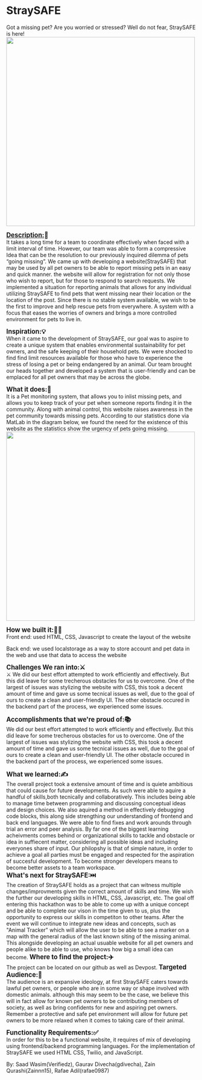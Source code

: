 <h1>StraySAFE</h1>
Got a missing pet? Are you worried or stressed? Well do not fear, StraySAFE is here!
<br/>
<img src=https://cdn.discordapp.com/attachments/1002230330662584430/1005150625446772946/unknown.png width="500">

<strong><big><u>Description:</u>📝</big></strong><br/>
It takes a long time for a team to coordinate effectively when faced with a limit interval of time. However, our team was able to form a compressive Idea that can be the resolution to our previously inquired dilemma of pets “going missing”. We came up with developing a website(StraySAFE) that may be used by all pet owners to be able to report missing pets in an easy and quick manner. the website will allow for registration for not only those who wish to report, but for those to respond to search requests. We implemented a situation for reporting animals that allows for any individual utilizing StraySAFE to find pets that went missing near their location or the location of the post. Since there is no stable system available, we wish to be the first to improve and help rescue pets from everywhere. A system with a focus that eases the worries of owners and brings a more controlled environment for pets to live in.

<strong><big>Inspiration:💡</big></strong><br/>
When it came to the development of StraySAFE, our goal was to aspire to create a unique system that enables environmental sustainability for pet owners, and the safe keeping of their household pets. We were shocked to find find limit resources available for those who have to experience the stress of losing a pet or being endangered by an animal. Our team brought our heads together and developed a system that is user-friendly and can be emplaced for all pet owners that may be across the globe. 

<strong><big>What it does:🤔</big></strong><br/>
It is a Pet monitoring system, that allows you to inlist missing pets, and allows you to keep track of your pet when someone reports findng it in the community. Along with animal control, this website raises awareness in the pet community towards missing pets. According to our statistics done via MatLab in the diagram below, we found the need for the existence of this website as the statistics show the urgency of pets going missing. <br/>
<img src=https://cdn.discordapp.com/attachments/1002230330662584430/1005707769841725560/Screen_Shot_2022-08-07_at_1.23.34_AM.png width="500">

<strong><big>How we built it:🤷‍♂️</big></strong><br/>
Front end: used HTML, CSS, Javascript to create the layout of the website

Back end: we used localstorage as a way to store account and pet data in the web and use that data to access the website


<strong><big> Challenges We ran into:⚔️</big></strong><br/>⚔
We did our best effort attempted to work efficiently and effectively. But this did leave for some trecherous obstacles for us to overcome. One of the largest of issues was stylizing the website with CSS, this took a decent amount of time and gave us some tecnical issues as well, due to the goal of ours to create a clean and user-friendly UI. The other obstacle occured in the backend part of the process, we experienced some issues.

<strong><big>Accomplishments that we're proud of:📚</big></strong><br/>
We did our best effort attempted to work efficiently and effectively. But this did leave for some trecherous obstacles for us to overcome. One of the largest of issues was stylizing the website with CSS, this took a decent amount of time and gave us some tecnical issues as well, due to the goal of ours to create a clean and user-friendly UI. The other obstacle occured in the backend part of the process, we experienced some issues.



<strong><big>What we learned:✍️</big></strong><br/>
The overall project took a extensive amount of time and is quiete ambitious that could cause for future developments. As such were able to aquire a handful of skills,both tecnically and collaboratively. This includes being able to manage time between programming and discussing conceptual ideas and design choices. We also aquired a method in effectively debugging code blocks, this along side strengthing our understanding of frontend and back end languages. We were able to find fixes and work arounds through trial an error and peer analysis. By far one of the biggest learning acheivments comes behind or organizational skills to tackle and obstacle or idea in suffiecent matter, considering all possible ideas and including everyones share of input. Our philopshy is that of simple nature, in order to achieve a goal all parties must be engaged and respected for the aspiration  of succesful development. To become stronger developers means to become better assets to a team workspace.<br/>
<strong><big>What's next for StraySAFE:⏭️</big></strong><br/>
The creation of StraySAFE holds as a project that can witness multiple changes/improvments given the correct amount of skills and time. We wish the further our developing skills in HTML, CSS, Javascript, etc. The goal off entering this hackathon was to be able to come up with a unique concept and be able to complete our vison in the time given to us, plus the opportunity to express our skills in competiton to other teams. After the event we will continue to integrate new ideas and concepts, such as "Animal Tracker" which will allow the user to be able to see a marker on a map with the general radius of the last known siting of the missing animal. This alongside developing an actual usuable website for all pet owners and people alike to be able to use, who knows how big a small idea can become.
<strong><big>Where to find the project:✈️</big></strong><br/>
The project can be located on our github as well as Devpost. 
<strong><big>Targeted Audience:👥</big></strong><br/>
The audience is an expansive ideology, at first StraySAFE caters towards lawful pet owners, or people who are in some way or shape involved with domestic animals. although this may seem to be the case, we believe this will in fact allow for known pet owners to be contributing members of society, as well as bring confidents for new and aspiring pet owners. Remember a protective and safe pet environment will allow for future pet owners to be more relaxed when it comes to taking care of their animal.

<strong><big>Functionality Requirements:✅</big></strong><br/>
In order for this to be a functional website,  it requires of mix of developing using frontend/backend programming languages. For the implementation of StraySAFE we used HTML CSS, Twilio, and JavaScript. 

By: 
Saad Wasim(Verifiedz), Gaurav Divecha(gdivecha), Zain Qurashi(Zainnn15), Rafae Adil(rafae0987)
